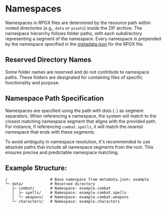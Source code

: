 # Namespaces

Namespaces in RPGX files are determined by the resource path within rooted directories (e.g., `data` or `assets`) inside the ZIP archive. The namespace hierarchy follows folder paths, with each subdirectory representing a segment of the namespace. Every namespace is prepended by the namespace specified in the [metadata.json](./metadata.md) for the RPGX file.

## Reserved Directory Names

Some folder names are reserved and do not contribute to namespace paths. These folders are designated for containing files of specific functionality and purpose.

## Namespace Path Specification

Namespaces are specified using the path with dots (`.`) as segment separators. When referencing a namespace, the system will match to the closest matching namespace segment that aligns with the provided path. For instance, if referencing `combat.spells`, it will match the nearest namespace that ends with these segments.

To avoid ambiguity in namespace resolution, it's recommended to use absolute paths that include all namespace segments from the root. This ensures precise and predictable namespace matching.

## Example Structure:
```
/                   # Base namespace from metadata.json: example
└─ data/            # Reserved directory
   ├─ combat/       # Namespace: example.combat
   │  ├─ spells/    # Namespace: example.combat.spells
   │  └─ weapons/   # Namespace: example.combat.weapons
   └─ characters/   # Namespace: example.characters
```
